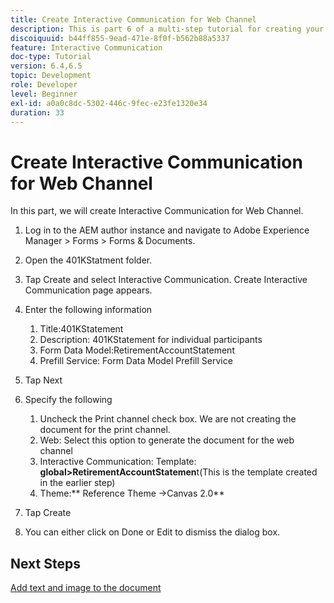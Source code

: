 ```yaml
---
title: Create Interactive Communication for Web Channel
description: This is part 6 of a multi-step tutorial for creating your first interactive communications document. In this part, we will create Interactive Communication for Web Channel.
discoiquuid: b44ff855-9ead-471e-8f0f-b562b88a5337
feature: Interactive Communication
doc-type: Tutorial
version: 6.4,6.5
topic: Development
role: Developer
level: Beginner
exl-id: a0a0c8dc-5302-446c-9fec-e23fe1320e34
duration: 33
---
```

# Create Interactive Communication for Web Channel 

In this part, we will create Interactive Communication for Web Channel.

1. Log in to the AEM author instance and navigate to Adobe Experience Manager &gt; Forms &gt; Forms & Documents. 
1. Open the 401KStatment folder.
1. Tap Create and select Interactive Communication. Create Interactive Communication page appears. 
1. Enter the following information

    1. Title:401KStatement
    1. Description: 401KStatement for individual participants
    1. Form Data Model:RetirementAccountStatement
    1. Prefill Service: Form Data Model Prefill Service

1. Tap Next
1. Specify the following

    1. Uncheck the Print channel check box. We are not creating the document for the print channel.
    1. Web: Select this option to generate the document for the web channel 
    1. Interactive Communication: Template: **global&gt;RetirementAccountStatemen**t(This is the template created in the earlier step)
    1. Theme:** Reference Theme -&gt;Canvas 2.0**

1. Tap Create
1. You can either click on Done or Edit to dismiss the dialog box.

## Next Steps

[Add text and image to the document](./partseven.md)
